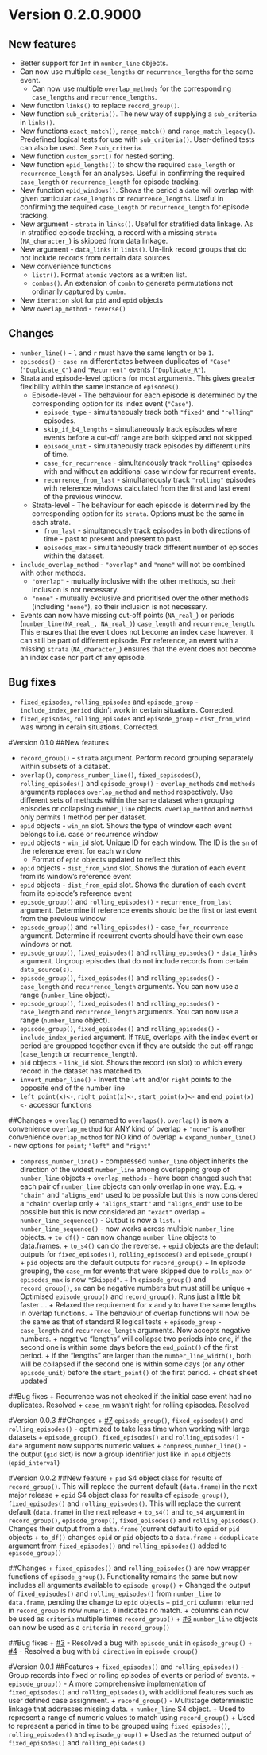 
# Version 0.2.0.9000

## New features

  - Better support for `Inf` in `number_line` objects.
  - Can now use multiple `case_lengths` or `recurrence_lengths` for the
    same event.
      - Can now use multiple `overlap_methods` for the corresponding
        `case_lengths` and `recurrence_lengths`.
  - New function `links()` to replace `record_group()`.
  - New function `sub_criteria()`. The new way of supplying a
    `sub_criteria` in `links()`.
  - New functions `exact_match()`, `range_match()` and
    `range_match_legacy()`. Predefined logical tests for use with
    `sub_criteria()`. User-defined tests can also be used. See
    `?sub_criteria`.
  - New function `custom_sort()` for nested sorting.
  - New function `epid_lengths()` to show the required `case_length` or
    `recurrence_length` for an analyses. Useful in confirming the
    required `case_length` or `recurrence_length` for episode tracking.
  - New function `epid_windows()`. Shows the period a `date` will
    overlap with given particular `case_lengths` or
    `recurrence_lengths`. Useful in confirming the required
    `case_length` or `recurrence_length` for episode tracking.
  - New argument - `strata` in `links()`. Useful for stratified data
    linkage. As in stratified episode tracking, a record with a missing
    `strata` (`NA_character_`) is skipped from data linkage.
  - New argument - `data_links` in `links()`. Un-link record groups that
    do not include records from certain data sources
  - New convenience functions
      - `listr()`. Format `atomic` vectors as a written list.
      - `combns()`. An extension of `combn` to generate permutations not
        ordinarily captured by `combn`.
  - New `iteration` slot for `pid` and `epid` objects
  - New `overlap_method` - `reverse()`

## Changes

  - `number_line()` - `l` and `r` must have the same length or be `1`.
  - `episodes()` - `case_nm` differentiates between duplicates of
    `"Case"` (`"Duplicate_C"`) and `"Recurrent"` events
    (`"Duplicate_R"`).
  - Strata and episode-level options for most arguments. This gives
    greater flexibility within the same instance of `episodes()`.
      - Episode-level - The behaviour for each episode is determined by
        the corresponding option for its index event (`"Case"`).
          - `episode_type` - simultaneously track both `"fixed"` and
            `"rolling"` episodes.
          - `skip_if_b4_lengths` - simultaneously track episodes where
            events before a cut-off range are both skipped and not
            skipped.
          - `episode_unit` - simultaneously track episodes by different
            units of time.
          - `case_for_recurrence` - simultaneously track `"rolling"`
            episodes with and without an additional case window for
            recurrent events.
          - `recurrence_from_last` - simultaneously track `"rolling"`
            episodes with reference windows calculated from the first
            and last event of the previous window.
      - Strata-level - The behaviour for each episode is determined by
        the corresponding option for its `strata`. Options must be the
        same in each strata.
          - `from_last` - simultaneously track episodes in both
            directions of time - past to present and present to past.
          - `episodes_max` - simultaneously track different number of
            episodes within the dataset.
  - `include_overlap_method` - `"overlap"` and `"none"` will not be
    combined with other methods.
      - `"overlap"` - mutually inclusive with the other methods, so
        their inclusion is not necessary.
      - `"none"` - mutually exclusive and prioritised over the other
        methods (including `"none"`), so their inclusion is not
        necessary.
  - Events can now have missing cut-off points (`NA_real_`) or periods
    (`number_line(NA_real_, NA_real_)`) `case_length` and
    `recurrence_length`. This ensures that the event does not become an
    index case however, it can still be part of different episode. For
    reference, an event with a missing `strata` (`NA_character_`)
    ensures that the event does not become an index case nor part of any
    episode.

## Bug fixes

  - `fixed_episodes`, `rolling_episodes` and `episode_group` -
    `include_index_period` didn’t work in certain situations. Corrected.
  - `fixed_episodes`, `rolling_episodes` and `episode_group` -
    `dist_from_wind` was wrong in cerain situations. Corrected.

\#Version 0.1.0 \#\#New features

  - `record_group()` - `strata` argument. Perform record grouping
    separately within subsets of a dataset.
  - `overlap()`, `compress_number_line()`, `fixed_sepisodes()`,
    `rolling_episodes()` and `episode_group()` - `overlap_methods` and
    `methods` arguments replaces `overlap_method` and `method`
    respectively. Use different sets of methods within the same dataset
    when grouping episodes or collapsing `number_line` objects.
    `overlap_method` and `method` only permits 1 method per per dataset.
  - `epid` objects - `win_nm` slot. Shows the type of window each event
    belongs to i.e. case or recurrence window
  - `epid` objects - `win_id` slot. Unique ID for each window. The ID is
    the `sn` of the reference event for each window
      - Format of `epid` objects updated to reflect this
  - `epid` objects - `dist_from_wind` slot. Shows the duration of each
    event from its window’s reference event
  - `epid` objects - `dist_from_epid` slot. Shows the duration of each
    event from its episode’s reference event
  - `episode_group()` and `rolling_episodes()` - `recurrence_from_last`
    argument. Determine if reference events should be the first or last
    event from the previous window.
  - `episode_group()` and `rolling_episodes()` - `case_for_recurrence`
    argument. Determine if recurrent events should have their own case
    windows or not.
  - `episode_group()`, `fixed_episodes()` and `rolling_episodes()` -
    `data_links` argument. Ungroup episodes that do not include records
    from certain `data_source(s)`.
  - `episode_group()`, `fixed_episodes()` and `rolling_episodes()` -
    `case_length` and `recurrence_length` arguments. You can now use a
    range (`number_line` object).
  - `episode_group()`, `fixed_episodes()` and `rolling_episodes()` -
    `case_length` and `recurrence_length` arguments. You can now use a
    range (`number_line` object).
  - `episode_group()`, `fixed_episodes()` and `rolling_episodes()` -
    `include_index_period` argument. If `TRUE`, overlaps with the index
    event or period are groupped together even if they are outside the
    cut-off range (`case_length` or `recurrence_length`).
  - `pid` objects - `link_id` slot. Shows the record (`sn` slot) to
    which every record in the dataset has matched to.
  - `invert_number_line()` - Invert the `left` and/or `right` points to
    the opposite end of the number line
  - `left_point(x)<-`, `right_point(x)<-`, `start_point(x)<-` and
    `end_point(x)<-` accessor functions

\#\#Changes + `overlap()` renamed to `overlaps()`. `overlap()` is now a
convenience `overlap_method` for ANY kind of overlap + `"none"` is
another convenience `overlap_method` for NO kind of overlap +
`expand_number_line()` - new options for `point`; `"left"` and `"right"`
+ `compress_number_line()` - compressed `number_line` object inherits
the direction of the widest `number_line` among overlapping group of
`number_line` objects + `overlap_methods` - have been changed such that
each pair of `number_line` objects can only overlap in one way. E.g. +
`"chain"` and `"aligns_end"` used to be possible but this is now
considered a `"chain"` overlap only + `"aligns_start"` and
`"aligns_end"` use to be possible but this is now considered an
`"exact"` overlap + `number_line_sequence()` - Output is now a `list`. +
`number_line_sequence()` - now works across multiple `number_line`
objects. + `to_df()` - can now change `number_line` objects to
data.frames. + `to_s4()` can do the reverse. + `epid` objects are the
default outputs for `fixed_episodes()`, `rolling_episodes()` and
`episode_group()` + `pid` objects are the default outputs for
`record_group()` + In episode grouping, the `case_nm` for events that
were skipped due to `rolls_max` or `episodes_max` is now `"Skipped"`. +
In `episode_group()` and `record_group()`, `sn` can be negative numbers
but must still be unique + Optimised `episode_group()` and
`record_group()`. Runs just a little bit faster … + Relaxed the
requirement for `x` and `y` to have the same lengths in overlap
functions. + The behaviour of overlap functions will now be the same as
that of standard R logical tests + `episode_group` - `case_length` and
`recurrence_length` arguments. Now accepts negative numbers. + negative
“lengths” will collapse two periods into one, if the second one is
within some days before the `end_point()` of the first period. + if the
“lengths” are larger than the `number_line_width()`, both will be
collapsed if the second one is within some days (or any other
`episode_unit`) before the `start_point()` of the first period. + cheat
sheet updated

\#\#Bug fixes + Recurrence was not checked if the initial case event had
no duplicates. Resolved + `case_nm` wasn’t right for rolling episodes.
Resolved

\#Version 0.0.3 \#\#Changes +
[\#7](https://github.com/OlisaNsonwu/diyar/issues/7) `episode_group()`,
`fixed_episodes()` and `rolling_episodes()` - optimized to take less
time when working with large datasets + `episode_group()`,
`fixed_episodes()` and `rolling_episodes()` - `date` argument now
supports numeric values + `compress_number_line()` - the output (`gid`
slot) is now a group identifier just like in `epid` objects
(`epid_interval`)

\#Version 0.0.2 \#\#New feature + `pid` S4 object class for results of
`record_group()`. This will replace the current default (`data.frame`)
in the next major release + `epid` S4 object class for results of
`episode_group()`, `fixed_episodes()` and `rolling_episodes()`. This
will replace the current default (`data.frame`) in the next release +
`to_s4()` and `to_s4` argument in `record_group()`, `episode_group()`,
`fixed_episodes()` and `rolling_episodes()`. Changes their output from a
`data.frame` (current default) to `epid` or `pid` objects + `to_df()`
changes `epid` or `pid` objects to a `data.frame` + `deduplicate`
argument from `fixed_episodes()` and `rolling_episodes()` added to
`episode_group()`

\#\#Changes + `fixed_episodes()` and `rolling_episodes()` are now
wrapper functions of `episode_group()`. Functionality remains the same
but now includes all arguments available to `episode_group()` + Changed
the output of `fixed_episodes()` and `rolling_episodes()` from
`number_line` to `data.frame`, pending the change to `epid` objects +
`pid_cri` column returned in `record_group` is now `numeric`. `0`
indicates no match. + columns can now be used as `criteria` multiple
times `record_group()` +
[\#6](https://github.com/OlisaNsonwu/diyar/issues/6) `number_line`
objects can now be used as a `criteria` in `record_group()`

\#\#Bug fixes + [\#3](https://github.com/OlisaNsonwu/diyar/issues/3) -
Resolved a bug with `episode_unit` in `episode_group()` +
[\#4](https://github.com/OlisaNsonwu/diyar/issues/4) - Resolved a bug
with `bi_direction` in `episode_group()`

\#Version 0.0.1 \#\#Features + `fixed_episodes()` and
`rolling_episodes()` - Group records into fixed or rolling episodes of
events or period of events. + `episode_group()` - A more comprehensive
implementation of `fixed_episodes()` and `rolling_episodes()`, with
additional features such as user defined case assignment. +
`record_group()` - Multistage deterministic linkage that addresses
missing data. + `number_line` S4 object. + Used to represent a range of
numeric values to match using `record_group()` + Used to represent a
period in time to be grouped using `fixed_episodes()`,
`rolling_episodes()` and `episode_group()` + Used as the returned output
of `fixed_episodes()` and `rolling_episodes()`
